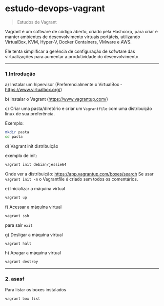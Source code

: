 # estudo-devops-vagrant

> Estudos de Vagrant

Vagrant é um software de código aberto, criado pela Hashcorp, para criar e manter ambientes de desenvolvimento virtuais portáteis, utilizando VirtualBox, KVM, Hyper-V, Docker Containers, VMware e AWS.

Ele tenta simplificar a gerência de configuração de sofwtare das virtualizações para aumentar a produtividade do desenvolvimento. 

---
### 1.Introdução ###

a) Instalar um hipervisor (Preferencialmente o VirtualBox - https://www.virtualbox.org/)

b) Instalar o Vagrant (https://www.vagrantup.com/)

c) Criar uma pasta/diretório e criar um `Vagrantfile` com uma distribuição linux de sua preferência.

Exemplo:
```bash
mkdir pasta
cd pasta
```
d) Vagrant init distribuição

exemplo de init:
```bash
vagrant init debian/jessie64
```
Onde ver a distribuição: https://app.vagrantup.com/boxes/search
Se usar `vagrant init -m` o Vagrantfile é criado sem todos os comentários.

e) Inicializar a máquina virtual
```bash
vagrant up
```
f) Acessar a máquina virtual
```bash
vagrant ssh
```
para sair `exit`

g) Desligar a máquina virtual
```bash
vagrant halt
```
h) Apagar a máquina virtual
```bash
vagrant destroy
```
---
### 2. asasf

Para listar os boxes instalados

```
vagrant box list
```
